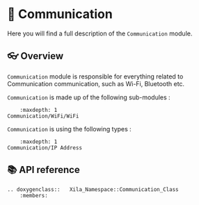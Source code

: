 # 🛜 Communication

Here you will find a full description of the `Communication` module.

## 👓 Overview

`Communication` module is responsible for everything related to Communication communication, such as Wi-Fi, Bluetooth etc.

`Communication` is made up of the following sub-modules :

```{toctree}
    :maxdepth: 1
Communication/WiFi/WiFi
```

`Communication` is using the following types :

```{toctree}
    :maxdepth: 1
Communication/IP Address
```

## 📚 API reference

```{eval-rst}
.. doxygenclass::   Xila_Namespace::Communication_Class
    :members:
```





